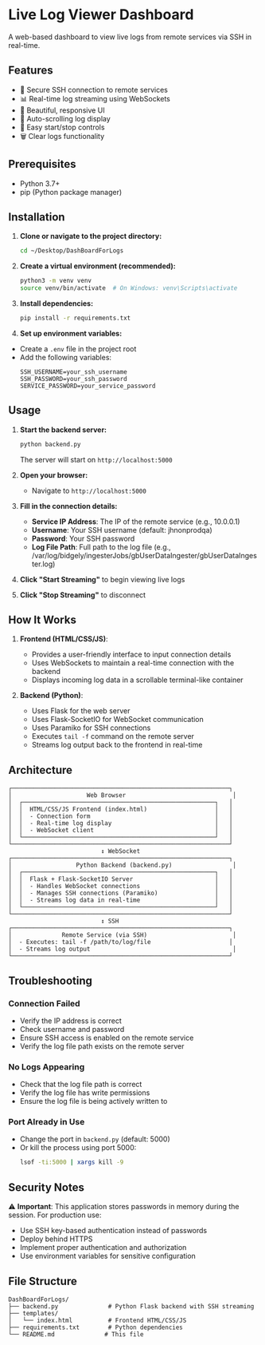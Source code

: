 # Live Log Viewer Dashboard

A web-based dashboard to view live logs from remote services via SSH in real-time.

## Features

- 🔐 Secure SSH connection to remote services
- 📊 Real-time log streaming using WebSockets
- 🎨 Beautiful, responsive UI
- 🔄 Auto-scrolling log display
- 🛑 Easy start/stop controls
- 🗑️ Clear logs functionality

## Prerequisites

- Python 3.7+
- pip (Python package manager)

## Installation

1. **Clone or navigate to the project directory:**
   ```bash
   cd ~/Desktop/DashBoardForLogs
   ```

2. **Create a virtual environment (recommended):**
   ```bash
   python3 -m venv venv
   source venv/bin/activate  # On Windows: venv\Scripts\activate
   ```

3. **Install dependencies:**
   ```bash
   pip install -r requirements.txt
   ```

4. **Set up environment variables:**
- Create a `.env` file in the project root
- Add the following variables:
   ```
   SSH_USERNAME=your_ssh_username
   SSH_PASSWORD=your_ssh_password
   SERVICE_PASSWORD=your_service_password
   ```

## Usage

1. **Start the backend server:**
   ```bash
   python backend.py
   ```
   
   The server will start on `http://localhost:5000`

2. **Open your browser:**
   - Navigate to `http://localhost:5000`

3. **Fill in the connection details:**
   - **Service IP Address**: The IP of the remote service (e.g., 10.0.0.1)
   - **Username**: Your SSH username (default: jhnonprodqa)
   - **Password**: Your SSH password
   - **Log File Path**: Full path to the log file (e.g., /var/log/bidgely/ingesterJobs/gbUserDataIngester/gbUserDataIngester.log)

4. **Click "Start Streaming"** to begin viewing live logs

5. **Click "Stop Streaming"** to disconnect

## How It Works

1. **Frontend (HTML/CSS/JS)**:
   - Provides a user-friendly interface to input connection details
   - Uses WebSockets to maintain a real-time connection with the backend
   - Displays incoming log data in a scrollable terminal-like container

2. **Backend (Python)**:
   - Uses Flask for the web server
   - Uses Flask-SocketIO for WebSocket communication
   - Uses Paramiko for SSH connections
   - Executes `tail -f` command on the remote server
   - Streams log output back to the frontend in real-time

## Architecture

```
┌─────────────────────────────────────────────────────────────┐
│                     Web Browser                              │
│  ┌──────────────────────────────────────────────────────┐   │
│  │  HTML/CSS/JS Frontend (index.html)                   │   │
│  │  - Connection form                                   │   │
│  │  - Real-time log display                             │   │
│  │  - WebSocket client                                  │   │
│  └──────────────────────────────────────────────────────┘   │
└─────────────────────────────────────────────────────────────┘
                          ↕ WebSocket
┌─────────────────────────────────────────────────────────────┐
│                  Python Backend (backend.py)                 │
│  ┌──────────────────────────────────────────────────────┐   │
│  │  Flask + Flask-SocketIO Server                       │   │
│  │  - Handles WebSocket connections                     │   │
│  │  - Manages SSH connections (Paramiko)                │   │
│  │  - Streams log data in real-time                     │   │
│  └──────────────────────────────────────────────────────┘   │
└─────────────────────────────────────────────────────────────┘
                          ↕ SSH
┌─────────────────────────────────────────────────────────────┐
│              Remote Service (via SSH)                        │
│  - Executes: tail -f /path/to/log/file                      │
│  - Streams log output                                        │
└─────────────────────────────────────────────────────────────┘
```

## Troubleshooting

### Connection Failed
- Verify the IP address is correct
- Check username and password
- Ensure SSH access is enabled on the remote service
- Verify the log file path exists on the remote server

### No Logs Appearing
- Check that the log file path is correct
- Verify the log file has write permissions
- Ensure the log file is being actively written to

### Port Already in Use
- Change the port in `backend.py` (default: 5000)
- Or kill the process using port 5000:
  ```bash
  lsof -ti:5000 | xargs kill -9
  ```

## Security Notes

⚠️ **Important**: This application stores passwords in memory during the session. For production use:
- Use SSH key-based authentication instead of passwords
- Deploy behind HTTPS
- Implement proper authentication and authorization
- Use environment variables for sensitive configuration

## File Structure

```
DashBoardForLogs/
├── backend.py              # Python Flask backend with SSH streaming
├── templates/
│   └── index.html          # Frontend HTML/CSS/JS
├── requirements.txt        # Python dependencies
└── README.md              # This file
```

